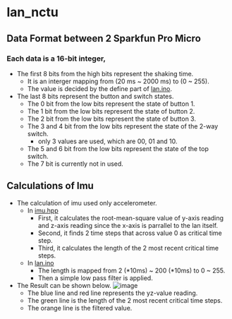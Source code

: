 # lan_nctu

## Data Format between 2 Sparkfun Pro Micro
### Each data is a 16-bit integer,
* The first 8 bits from the high bits represent the shaking time.
	* It is an interger mapping from (20 ms ~ 2000 ms) to (0 ~ 255).
	* The value is decided by the define part of [lan.ino](https://github.com/showaykerker/lan_nctu/blob/master/lan/lan.ino).
* The last 8 bits represent the button and switch states.
	* The 0 bit from the low bits represent the state of button 1.
	* The 1 bit from the low bits represent the state of button 2.
	* The 2 bit from the low bits represent the state of button 3.
	* The 3 and 4 bit from the low bits represent the state of the 2-way switch.
		* only 3 values are used, which are 00, 01 and 10.
	* The 5 and 6 bit from the low bits represent the state of the top switch.
	* The 7 bit is currently not in used.

## Calculations of Imu
* The calculation of imu used only accelerometer.
	* In [imu.hpp](https://github.com/showaykerker/lan_nctu/blob/master/lan/imu.hpp)
		* First, it calculates the root-mean-square value of y-axis reading and z-axis reading since the x-axis is parrallel to the lan itself.
		* Second, it finds 2 time steps that across value 0 as critical time step.
		* Third, it calculates the length of the 2 most recent critical time steps.
	* In [lan.ino](https://github.com/showaykerker/lan_nctu/blob/master/lan/lan.ino)
		* The length is mapped from 2 (*10ms) ~ 200 (*10ms) to 0 ~ 255.
		* Then a simple low pass filter is applied.
* The Result can be shown below.
![image](https://github.com/showaykerker/lan_nctu/blob/master/asset/delay_calculation.png)
	* The blue line and red line represents the yz-value reading.
	* The green line is the length of the 2 most recent critical time steps.
	* The orange line is the filtered value.
	
	
